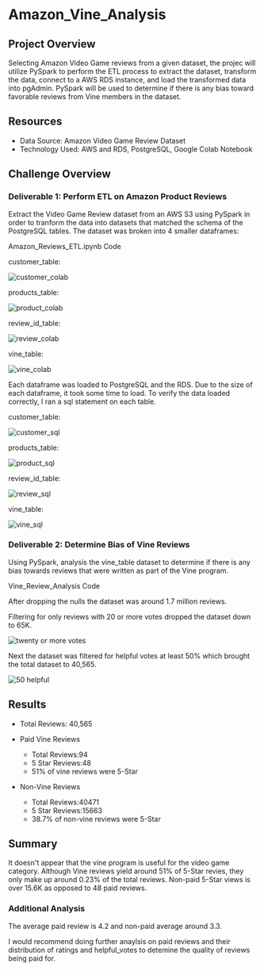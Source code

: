 # Amazon_Vine_Analysis


## Project Overview

Selecting Amazon Video Game reviews from a given dataset, the projec will utilize PySpark to perform the ETL process to extract the dataset, transform the data, connect to a AWS RDS instance, and load the transformed data into pgAdmin. PySpark will be used to determine if there is any bias toward favorable reviews from Vine members in the dataset.

## Resources
- Data Source: Amazon Video Game Review Dataset
- Technology Used: AWS and RDS, PostgreSQL, Google Colab Notebook


## Challenge Overview

### Deliverable 1: Perform ETL on Amazon Product Reviews



Extract the Video Game Review dataset from an AWS S3 using PySpark in order to tranform the data into datasets that matched the schema of the PostgreSQL tables. The dataset was broken into 4 smaller dataframes:

Amazon_Reviews_ETL.ipynb Code

customer_table:

![customer_colab](https://user-images.githubusercontent.com/87085239/183271630-cbf5a034-df44-4971-9bec-c8e4ab44071a.png)

products_table:

![product_colab](https://user-images.githubusercontent.com/87085239/183271643-c51b5c1b-8cf3-4a16-8b9d-1fb654ea59c9.png)

review_id_table:

![review_colab](https://user-images.githubusercontent.com/87085239/183271651-7baf7de6-af0d-4425-a3d4-b3659fd7a688.png)

vine_table:

![vine_colab](https://user-images.githubusercontent.com/87085239/183271668-174baf63-863e-46ea-850f-5a431fb0e461.png)

Each dataframe was loaded to PostgreSQL and the RDS. Due to the size of each dataframe, it took some time to load. To verify the data loaded correctly, I ran a sql statement on each table.

customer_table:

![customer_sql](https://user-images.githubusercontent.com/87085239/183271677-d17b8f21-ad15-4ae5-afed-a9965fa1c7fb.png)

products_table:

![product_sql](https://user-images.githubusercontent.com/87085239/183271682-0d4533b8-dd1f-41dd-9006-8f5daa86ad20.png)

review_id_table:

![review_sql](https://user-images.githubusercontent.com/87085239/183271688-ed5d5848-0157-4bbe-9385-ea4077596bdb.png)

vine_table:

![vine_sql](https://user-images.githubusercontent.com/87085239/183271704-5617c3e3-4bc3-4d9a-971c-7f30263e32c7.png)

### Deliverable 2: Determine Bias of Vine Reviews

Using PySpark, analysis the vine_table dataset to determine if there is any bias towards reviews that were written as part of the Vine program. 

Vine_Review_Analysis Code

After dropping the nulls the dataset was around 1.7 million reviews. 

Filtering for only reviews with 20 or more votes dropped the dataset down to 65K. 

![twenty or more votes](https://user-images.githubusercontent.com/87085239/183271734-891c9347-4251-40aa-9425-43b1d55e91ea.png)

Next the dataset was filtered for helpful votes at least 50% which brought the total dataset to 40,565.

![50 helpful](https://user-images.githubusercontent.com/87085239/183271742-f452f657-28a3-40dc-aa4a-aa7a46a3503e.png)


## Results

- Total Reviews: 40,565

- Paid Vine Reviews
    - Total Reviews:94
    - 5 Star Reviews:48
    - 51% of vine reviews were 5-Star

- Non-Vine Reviews
    - Total Reviews:40471
    - 5 Star Reviews:15663
    - 38.7% of non-vine reviews were 5-Star


## Summary

It doesn't appear that the vine program is useful for the video game category. Although Vine reviews yield around 51% of 5-Star revies, they only make up around 0.23% of the total reviews. Non-paid 5-Star views is over 15.6K as opposed to 48 paid reviews.

### Additional Analysis

The average paid review is 4.2 and non-paid average around 3.3. 

I would recommend doing further anaylsis on paid reviews and their distribution of ratings and helpful_votes to detemine the quality of reviews being paid for.


